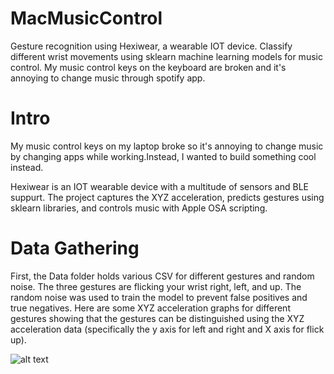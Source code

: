 # MacMusicControl
Gesture recognition using Hexiwear, a wearable IOT device. Classify different wrist movements using sklearn machine learning models for music control. My music control keys on the keyboard are broken and it's annoying to change music through spotify app.

# Intro
My music control keys on my laptop broke so it's annoying to change music by changing apps while working.Instead, I wanted to build something cool instead.

Hexiwear is an IOT wearable device with a multitude of sensors and BLE suppurt. The project captures the XYZ acceleration, predicts gestures using sklearn libraries, and controls music with Apple OSA scripting.

# Data Gathering
First, the Data folder holds various CSV for different gestures and random noise. The three gestures are flicking your wrist right, left, and up. The random noise was used to train the model to prevent false positives and true negatives. Here are some XYZ acceleration graphs for different gestures showing that the gestures can be distinguished using the XYZ acceleration data (specifically the y axis for left and right and X axis for flick up).

![alt text](https://github.com/mshah0686/MacMusicControl/blob/master/Documentation/Left_down.png)

